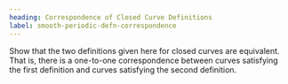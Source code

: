 ```yaml
---
heading: Correspondence of Closed Curve Definitions
label: smooth-periodic-defn-correspondence
---
```


Show that the two definitions given here for closed curves are equivalent. That is, there is a one-to-one correspondence between curves satisfying the first definition and curves satisfying the second definition.
